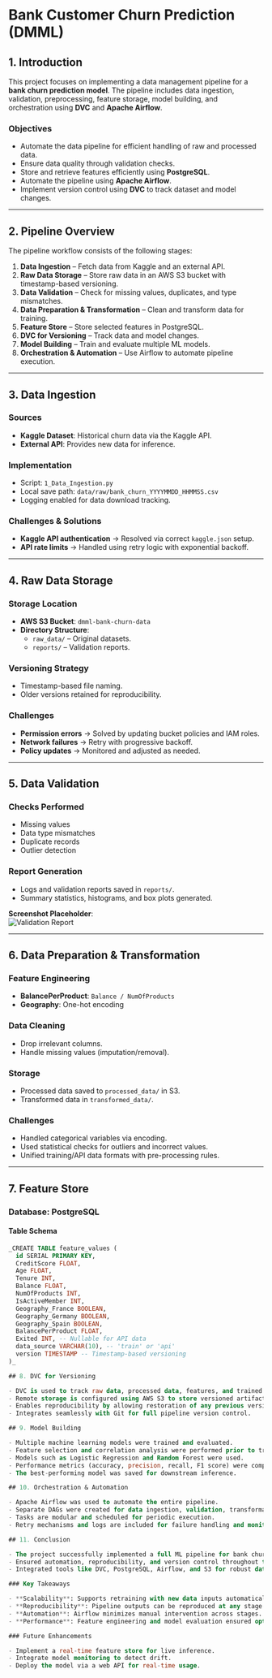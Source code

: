 # **Bank Customer Churn Prediction (DMML)**

## 1. Introduction

This project focuses on implementing a data management pipeline for a **bank churn prediction model**. The pipeline includes data ingestion, validation, preprocessing, feature storage, model building, and orchestration using **DVC** and **Apache Airflow**.

### Objectives

- Automate the data pipeline for efficient handling of raw and processed data.
- Ensure data quality through validation checks.
- Store and retrieve features efficiently using **PostgreSQL**.
- Automate the pipeline using **Apache Airflow**.
- Implement version control using **DVC** to track dataset and model changes.

---

## 2. Pipeline Overview

The pipeline workflow consists of the following stages:

1. **Data Ingestion** – Fetch data from Kaggle and an external API.
2. **Raw Data Storage** – Store raw data in an AWS S3 bucket with timestamp-based versioning.
3. **Data Validation** – Check for missing values, duplicates, and type mismatches.
4. **Data Preparation & Transformation** – Clean and transform data for training.
5. **Feature Store** – Store selected features in PostgreSQL.
6. **DVC for Versioning** – Track data and model changes.
7. **Model Building** – Train and evaluate multiple ML models.
8. **Orchestration & Automation** – Use Airflow to automate pipeline execution.

---

## 3. Data Ingestion

### Sources

- **Kaggle Dataset**: Historical churn data via the Kaggle API.
- **External API**: Provides new data for inference.

### Implementation

- Script: `1_Data_Ingestion.py`
- Local save path: `data/raw/bank_churn_YYYYMMDD_HHMMSS.csv`
- Logging enabled for data download tracking.

### Challenges & Solutions

- **Kaggle API authentication** → Resolved via correct `kaggle.json` setup.
- **API rate limits** → Handled using retry logic with exponential backoff.

---

## 4. Raw Data Storage

### Storage Location

- **AWS S3 Bucket**: `dmml-bank-churn-data`
- **Directory Structure**:
  - `raw_data/` – Original datasets.
  - `reports/` – Validation reports.

### Versioning Strategy

- Timestamp-based file naming.
- Older versions retained for reproducibility.

### Challenges

- **Permission errors** → Solved by updating bucket policies and IAM roles.
- **Network failures** → Retry with progressive backoff.
- **Policy updates** → Monitored and adjusted as needed.

---

## 5. Data Validation

### Checks Performed

- Missing values
- Data type mismatches
- Duplicate records
- Outlier detection

### Report Generation

- Logs and validation reports saved in `reports/`.
- Summary statistics, histograms, and box plots generated.

**Screenshot Placeholder**:  
![Validation Report](path/to/validation_report.png)

---

## 6. Data Preparation & Transformation

### Feature Engineering

- **BalancePerProduct**: `Balance / NumOfProducts`
- **Geography**: One-hot encoding

### Data Cleaning

- Drop irrelevant columns.
- Handle missing values (imputation/removal).

### Storage

- Processed data saved to `processed_data/` in S3.
- Transformed data in `transformed_data/`.

### Challenges

- Handled categorical variables via encoding.
- Used statistical checks for outliers and incorrect values.
- Unified training/API data formats with pre-processing rules.

---

## 7. Feature Store

### Database: PostgreSQL

#### Table Schema

```sql
_CREATE TABLE feature_values (
  id SERIAL PRIMARY KEY,
  CreditScore FLOAT,
  Age FLOAT,
  Tenure INT,
  Balance FLOAT,
  NumOfProducts INT,
  IsActiveMember INT,
  Geography_France BOOLEAN,
  Geography_Germany BOOLEAN,
  Geography_Spain BOOLEAN,
  BalancePerProduct FLOAT,
  Exited INT, -- Nullable for API data
  data_source VARCHAR(10), -- 'train' or 'api'
  version TIMESTAMP -- Timestamp-based versioning
)_

## 8. DVC for Versioning

- DVC is used to track raw data, processed data, features, and trained model files.
- Remote storage is configured using AWS S3 to store versioned artifacts.
- Enables reproducibility by allowing restoration of any previous version of data or models.
- Integrates seamlessly with Git for full pipeline version control.

## 9. Model Building

- Multiple machine learning models were trained and evaluated.
- Feature selection and correlation analysis were performed prior to training.
- Models such as Logistic Regression and Random Forest were used.
- Performance metrics (accuracy, precision, recall, F1 score) were computed.
- The best-performing model was saved for downstream inference.

## 10. Orchestration & Automation

- Apache Airflow was used to automate the entire pipeline.
- Separate DAGs were created for data ingestion, validation, transformation, and model training.
- Tasks are modular and scheduled for periodic execution.
- Retry mechanisms and logs are included for failure handling and monitoring.

## 11. Conclusion

- The project successfully implemented a full ML pipeline for bank churn prediction.
- Ensured automation, reproducibility, and version control throughout the pipeline.
- Integrated tools like DVC, PostgreSQL, Airflow, and S3 for robust data handling.

### Key Takeaways

- **Scalability**: Supports retraining with new data inputs automatically.
- **Reproducibility**: Pipeline outputs can be reproduced at any stage using DVC.
- **Automation**: Airflow minimizes manual intervention across stages.
- **Performance**: Feature engineering and model evaluation ensured optimal results.

### Future Enhancements

- Implement a real-time feature store for live inference.
- Integrate model monitoring to detect drift.
- Deploy the model via a web API for real-time usage.
